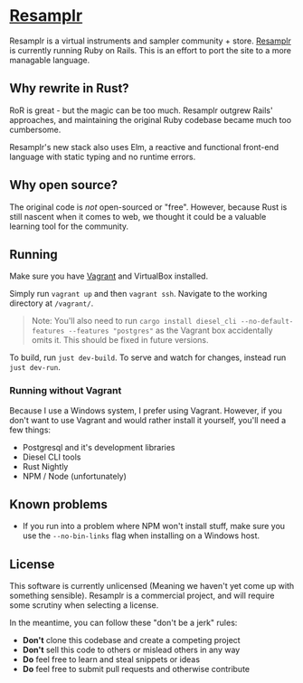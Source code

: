 # [Resamplr](https://resamplr.com)

Resamplr is a virtual instruments and sampler community + store.  [Resamplr](https://resamplr.com) is currently running Ruby on Rails.  This is an effort to port the site to a more managable language.

## Why rewrite in Rust?
RoR is great - but the magic can be too much.  Resamplr outgrew Rails' approaches, and maintaining the original Ruby codebase became much too cumbersome.  

Resamplr's new stack also uses Elm, a reactive and functional front-end language with static typing and no runtime errors.

## Why open source?
The original code is *not* open-sourced or "free".  However, because Rust is still nascent when it comes to web, we thought it could be a valuable learning tool for the community.   

## Running
Make sure you have [Vagrant](https://www.vagrantup.com/) and VirtualBox installed.

Simply run `vagrant up` and then `vagrant ssh`.  Navigate to the working directory at `/vagrant/`.

> Note: You'll also need to run `cargo install diesel_cli --no-default-features --features "postgres"` as the Vagrant box accidentally omits it.  This should be fixed in future versions.

To build, run `just dev-build`.  To serve and watch for changes,
instead run `just dev-run`.

### Running without Vagrant
Because I use a Windows system, I prefer using Vagrant.  However, if you don't want to use Vagrant and would rather install it yourself, you'll need a few things:

- Postgresql and it's development libraries
- Diesel CLI tools
- Rust Nightly
- NPM / Node (unfortunately)

## Known problems
- If you run into a problem where NPM won't install stuff, make sure you use the `--no-bin-links` flag when installing on a Windows host.

## License 
This software is currently unlicensed (Meaning we haven't yet come up with something sensible).  Resamplr is a commercial project, and will require some scrutiny when selecting a license.

In the meantime, you can follow these "don't be a jerk" rules:

- **Don't** clone this codebase and create a competing project
- **Don't** sell this code to others or mislead others in any way
- **Do** feel free to learn and steal snippets or ideas
- **Do** feel free to submit pull requests and otherwise contribute
